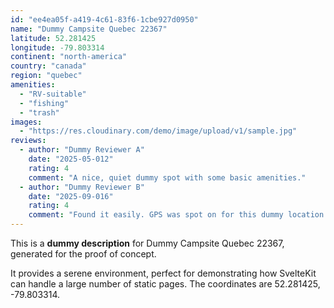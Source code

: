 ```yaml
---
id: "ee4ea05f-a419-4c61-83f6-1cbe927d0950"
name: "Dummy Campsite Quebec 22367"
latitude: 52.281425
longitude: -79.803314
continent: "north-america"
country: "canada"
region: "quebec"
amenities:
  - "RV-suitable"
  - "fishing"
  - "trash"
images:
  - "https://res.cloudinary.com/demo/image/upload/v1/sample.jpg"
reviews:
  - author: "Dummy Reviewer A"
    date: "2025-05-012"
    rating: 4
    comment: "A nice, quiet dummy spot with some basic amenities."
  - author: "Dummy Reviewer B"
    date: "2025-09-016"
    rating: 4
    comment: "Found it easily. GPS was spot on for this dummy location."
---
```


This is a **dummy description** for Dummy Campsite Quebec 22367, generated for the proof of concept.

It provides a serene environment, perfect for demonstrating how SvelteKit can handle a large number of static pages. The coordinates are 52.281425, -79.803314.
